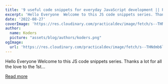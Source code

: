 ```yaml
---
title: '9 useful code snippets for everyday JavaScript development || Part 2'
excerpt: 'Hello Everyone  Welcome to this JS code snippets series. Thanks a lot for all the love to the 1st...'
date: '2022-08-27'
coverImage: 'https://res.cloudinary.com/practicaldev/image/fetch/s--THNdmb6l--/c_imagga_scale,f_auto,fl_progressive,h_420,q_auto,w_1000/https://dev-to-uploads.s3.amazonaws.com/uploads/articles/w6h5p3ilbctefq230ifw.png'
author:
  name: Koders
  picture: "assets/blog/authors/koders.png"
ogImage:
  url: 'https://res.cloudinary.com/practicaldev/image/fetch/s--THNdmb6l--/c_imagga_scale,f_auto,fl_progressive,h_420,q_auto,w_1000/https://dev-to-uploads.s3.amazonaws.com/uploads/articles/w6h5p3ilbctefq230ifw.png'
---
```


Hello Everyone  Welcome to this JS code snippets series. Thanks a lot for all the love to the 1st...

[Read more](https://dev.to/swastikyadav/9-useful-code-snippets-for-everyday-javascript-development-part-2-470)
